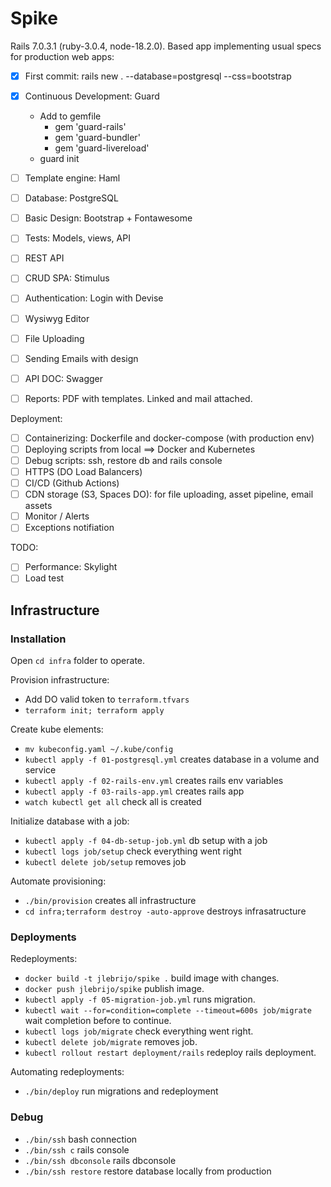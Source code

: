 # Spike

Rails 7.0.3.1 (ruby-3.0.4, node-18.2.0). Based app implementing usual specs for production web apps:

- [x] First commit: rails new . --database=postgresql --css=bootstrap
- [x] Continuous Development: Guard

  - Add to gemfile
    - gem 'guard-rails'
    - gem 'guard-bundler'
    - gem 'guard-livereload'
  - guard init

- [ ] Template engine: Haml
- [ ] Database: PostgreSQL
- [ ] Basic Design: Bootstrap + Fontawesome
- [ ] Tests: Models, views, API
- [ ] REST API
- [ ] CRUD SPA: Stimulus
- [ ] Authentication: Login with Devise
- [ ] Wysiwyg Editor
- [ ] File Uploading
- [ ] Sending Emails with design
- [ ] API DOC: Swagger
- [ ] Reports: PDF with templates. Linked and mail attached.

Deployment:

- [ ] Containerizing: Dockerfile and docker-compose (with production env)
- [ ] Deploying scripts from local ==> Docker and Kubernetes
- [ ] Debug scripts: ssh, restore db and rails console
- [ ] HTTPS (DO Load Balancers)
- [ ] CI/CD (Github Actions)
- [ ] CDN storage (S3, Spaces DO): for file uploading, asset pipeline, email assets
- [ ] Monitor / Alerts
- [ ] Exceptions notifiation

TODO:

- [ ] Performance: Skylight
- [ ] Load test

## Infrastructure

### Installation

Open `cd infra` folder to operate.

Provision infrastructure:

- Add DO valid token to `terraform.tfvars`
- `terraform init; terraform apply`

Create kube elements:

- `mv kubeconfig.yaml ~/.kube/config`
- `kubectl apply -f 01-postgresql.yml` creates database in a volume and service
- `kubectl apply -f 02-rails-env.yml` creates rails env variables
- `kubectl apply -f 03-rails-app.yml` creates rails app
- `watch kubectl get all` check all is created

Initialize database with a job:

- `kubectl apply -f 04-db-setup-job.yml` db setup with a job
- `kubectl logs job/setup` check everything went right
- `kubectl delete job/setup` removes job

Automate provisioning:

- `./bin/provision` creates all infrastructure
- `cd infra;terraform destroy -auto-approve` destroys infrasatructure

### Deployments

Redeployments:

- `docker build -t jlebrijo/spike .` build image with changes.
- `docker push jlebrijo/spike` publish image.
- `kubectl apply -f 05-migration-job.yml` runs migration.
- `kubectl wait --for=condition=complete --timeout=600s job/migrate` wait completion before to continue.
- `kubectl logs job/migrate` check everything went right.
- `kubectl delete job/migrate` removes job.
- `kubectl rollout restart deployment/rails` redeploy rails deployment.

Automating redeployments:

- `./bin/deploy` run migrations and redeployment

### Debug

- `./bin/ssh` bash connection
- `./bin/ssh c` rails console
- `./bin/ssh dbconsole` rails dbconsole
- `./bin/ssh restore` restore database locally from production
